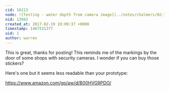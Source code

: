 ```yaml
---
cid: 16213
node: ![Testing - water depth from camera image](../notes/chalmers/02-19-2017/testing-water-depth-from-camera-image)
nid: 13942
created_at: 2017-02-19 19:09:37 +0000
timestamp: 1487531377
uid: 1
author: warren
---
```


This is great, thanks for posting! This reminds me of the markings by the door of some shops with security cameras. I wonder if you can buy those stickers?

Here's one but it seems less readable than your prototype:

https://www.amazon.com/gp/aw/d/B00HVG9PDO/